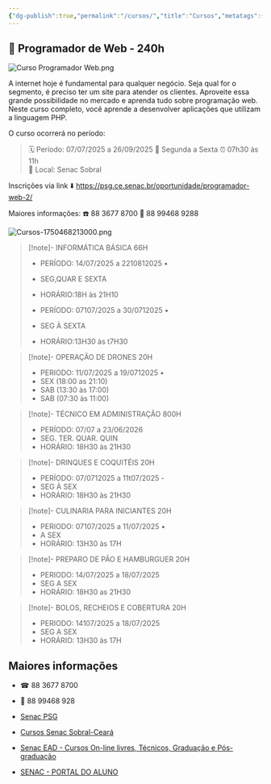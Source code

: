 ```yaml
---
{"dg-publish":true,"permalink":"/cursos/","title":"Cursos","metatags":{"description":"Programação de Cursos no Senac Ceará em Sobral"},"contentClasses":"cards cards-cols-3 cards-cover","tags":["curso","Senac"],"noteIcon":2,"updated":"2025-07-02T14:54:11.982-03:00"}
---
```




<div class="transclusion internal-embed is-loaded"><div class="markdown-embed">




## 📢  Programador de Web - 240h 

![Curso  Programador Web.png](/img/user/Tecnico/cursos/Curso%20%20Programador%20Web.png)

A internet hoje é fundamental para qualquer negócio. Seja qual for o segmento, é preciso ter um site para atender os clientes. Aproveite essa grande possibilidade no mercado e aprenda tudo sobre programação web. Neste curso completo, você aprende a desenvolver aplicações que utilizam a linguagem PHP.

O curso ocorrerá no período: 
> 🗓️ Período: 07/07/2025 a 26/09/2025 
> 📝 Segunda a Sexta
> ⏰ 07h30 às 11h  
> 📍 Local: Senac Sobral

Inscrições via link ⬇️
https://psg.ce.senac.br/oportunidade/programador-web-2/

Maiores informações:
☎️ 88 3677 8700
📱 88 99468 9288



</div></div>


![Cursos-1750468213000.png](/img/user/Cursos-1750468213000.png)

>[!note]- INFORMÁTICA BÁSICA 66H
> - PERÍODO: 14/07/2025 a 2210812025 •
> - SEG,QUAR E SEXTA
> - HORÁRIO:18H às 21H10
>
> - PERÍODO: 07107/2025 a 30/0712025 •
> - SEG À SEXTA
> - HORÁRIO:13H30 às t7H30

>[!note]- OPERAÇÃO DE DRONES 20H
> - PERIODO: 11/07/2025 a 19/0712025 •
> - SEX (18:00 as 21:10)
> - SAB (13:30 às 17:00)
> - SAB (07:30 às 11:00)

>[!note]- TÉCNICO EM ADMINISTRAÇÃO 800H
> - PERÍODO: 07/07 a 23/06/2026
> - SEG. TER. QUAR. QUIN
> - HORÁRIO: 18H30 às 21H30

>[!note]- DRINQUES E COQUITÉIS 20H
> - PERÍODO: 07/0712025 a 11t07/2025 -
> - SEG À SEX
> - HORÁRIO: 18H30 às 21H30

>[!note]- CULINARIA PARA INICIANTES 20H
> - PERIODO: 07107/2025 a 11/07/2025 •
> - A SEX
> - HORÁRIO: 13H30 às 17H

>[!note]- PREPARO DE PÃO E HAMBURGUER 20H
> - PERIODO: 14/07/2025 a 18/07/2025
> - SEG A SEX
> - HORÁRIO: 18H30 as 21H30

>[!note]- BOLOS, RECHEIOS E COBERTURA 20H
> - PERIODO: 14107/2025 a 18/07/2025
> - SEG A SEX
> - HORÁRIO: 13H30 às 17H

## Maiores informações

 - ☎ 88 3677 8700
 - 📱 88 99468 928

 - [Senac PSG](https://psg.ce.senac.br/oportunidades/)
 - [Cursos Senac Sobral-Ceará](https://cursos.ce.senac.br/unidade/senac-sobral/)
 - [Senac EAD - Cursos On-line livres, Técnicos, Graduação e Pós-graduação](https://www.ead.senac.br/)
 - [SENAC - PORTAL DO ALUNO](https://cloud.plataforma.senac.br/senacportalaluno/#/login)

